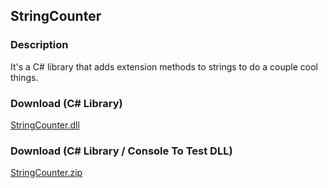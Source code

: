 ## StringCounter
### Description
It's a C# library that adds extension methods to strings to do a couple cool things.

### Download (C# Library)
[StringCounter.dll](https://github.com/Lexz-08/StringCounter/releases/download/string-counter/StringCounter.dll)

### Download (C# Library / Console To Test DLL)
[StringCounter.zip](https://github.com/Lexz-08/StringCounter/releases/download/string-counter/StringCounter.zip)
